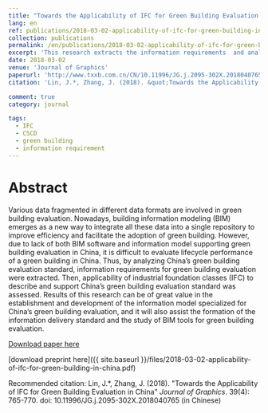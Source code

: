 ```yaml
---
title: "Towards the Applicability of IFC for Green Building Evaluation in China"
lang: en
ref: publications/2018-03-02-applicability-of-ifc-for-green-building-in-china
collection: publications
permalink: /en/publications/2018-03-02-applicability-of-ifc-for-green-building-in-china
excerpt: 'This research extracts the information requirements  and analyzes the applicability of IFC for green building evaluation in China, which is helpful for creating and updating building codes'
date: 2018-03-02
venue: 'Journal of Graphics'
paperurl: 'http://www.txxb.com.cn/CN/10.11996/JG.j.2095-302X.2018040765 '
citation: 'Lin, J.*, Zhang, J. (2018). &quot;Towards the Applicability of IFC for Green Building Evaluation in China&quot; <i>Journal of Graphics</i>. 39(4): 765-770. doi: 10.11996/JG.j.2095-302X.2018040765 (in Chinese)'

comment: true
category: journal

tags: 
  - IFC
  - CSCD
  - green building
  - information requirement
---
```



Abstract
====

Various data fragmented in different data formats are involved in green building evaluation. Nowadays, building information modeling (BIM) emerges as a new way to integrate all these data into a single repository to improve efficiency and facilitate the adoption of green building. However, due  to  lack  of  both  BIM  software  and  information  model  supporting  green  building  evaluation  in China,  it  is  difficult  to  evaluate  lifecycle  performance  of  a  green  building  in  China.  Thus,  by analyzing  China’s  green  building  evaluation  standard,  information  requirements  for  green  building evaluation were extracted. Then, applicability of industrial foundation classes (IFC) to describe and support China’s green building evaluation standard was assessed. Results of this research can be of great value in the establishment and development of the information model specialized for China’s green building evaluation, and it will also assist the formation of the information delivery standard and the study of BIM tools for green building evaluation. 

[Download paper here](http://www.txxb.com.cn/CN/10.11996/JG.j.2095-302X.2018040765)

[download preprint here]({{ site.baseurl }}/files/2018-03-02-applicability-of-ifc-for-green-building-in-china.pdf)

Recommended citation: Lin, J.*, Zhang, J. (2018). &quot;Towards the Applicability of IFC for Green Building Evaluation in China&quot; <i>Journal of Graphics</i>. 39(4): 765-770. doi: 10.11996/JG.j.2095-302X.2018040765 (in Chinese)